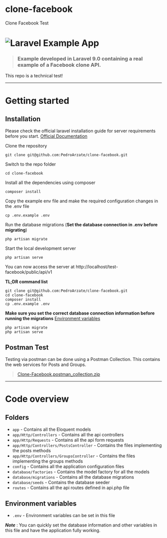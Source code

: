 # clone-facebook
Clone Facebook Test

# ![Laravel Example App](https://user-images.githubusercontent.com/22407783/225290976-129dcc1f-f91b-404b-b05a-280719a3be82.png)



> ### Example developed in Laravel 9.0 containing a real example of a Facebook clone API.
This repo is a technical test!

----------

# Getting started

## Installation

Please check the official laravel installation guide for server requirements before you start. [Official Documentation](https://laravel.com/docs/9.x/installation) 

Clone the repository

    git clone git@github.com:PedroArzate/clone-facebook.git

Switch to the repo folder

    cd clone-facebook

Install all the dependencies using composer

    composer install

Copy the example env file and make the required configuration changes in the .env file

    cp .env.example .env

Run the database migrations (**Set the database connection in .env before migrating**)

    php artisan migrate

Start the local development server

    php artisan serve

You can now access the server at http://localhost/test-facebook/public/api/v1

**TL;DR command list**

    git clone git@github.com:PedroArzate/clone-facebook.git
    cd clone-facebook
    composer install
    cp .env.example .env
    
**Make sure you set the correct database connection information before running the migrations** [Environment variables](#environment-variables)

    php artisan migrate
    php artisan serve

## Postman Test

Testing via postman can be done using a Postman Collection. This contains the web services for Posts and Groups.

> [Clone-Facebook.postman_collection.zip](https://github.com/PedroArzate/clone-facebook/files/10979079/Clone-Facebook.postman_collection.zip)

----------

# Code overview

## Folders

- `app` - Contains all the Eloquent models
- `app/Http/Controllers` - Contains all the api controllers
- `app/Http/Requests` - Contains all the api form requests
- `app/Http/Controllers/PostsController` - Contains the files implementing the posts methods
- `app/Http/Controllers/GroupsController` - Contains the files implementing the groups methods
- `config` - Contains all the application configuration files
- `database/factories` - Contains the model factory for all the models
- `database/migrations` - Contains all the database migrations
- `database/seeds` - Contains the database seeder
- `routes` - Contains all the api routes defined in api.php file

## Environment variables

- `.env` - Environment variables can be set in this file

***Note*** : You can quickly set the database information and other variables in this file and have the application fully working.
